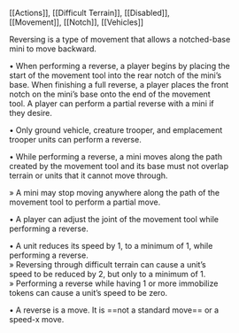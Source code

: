 [[Actions]], [[Difficult Terrain]], [[Disabled]],  
[[Movement]], [[Notch]], [[Vehicles]]

Reversing is a type of movement that allows a notched-base  
mini to move backward.  

• When performing a reverse, a player begins by placing the  
start of the movement tool into the rear notch of the mini’s  
base. When finishing a full reverse, a player places the front  
notch on the mini’s base onto the end of the movement  
tool. A player can perform a partial reverse with a mini if  
they desire.  

• Only ground vehicle, creature trooper, and emplacement  
trooper units can perform a reverse.  

• While performing a reverse, a mini moves along the path  
created by the movement tool and its base must not overlap  
terrain or units that it cannot move through.  

» A mini may stop moving anywhere along the path of the  
movement tool to perform a partial move.

• A player can adjust the joint of the movement tool while  
performing a reverse.  

• A unit reduces its speed by 1, to a minimum of 1, while  
performing a reverse.  
» Reversing through difficult terrain can cause a unit’s  
speed to be reduced by 2, but only to a minimum of 1.  
» Performing a reverse while having 1 or more immobilize  
tokens can cause a unit’s speed to be zero. 

• A reverse is a move. It is ==not a standard move== or a  
speed-x move.